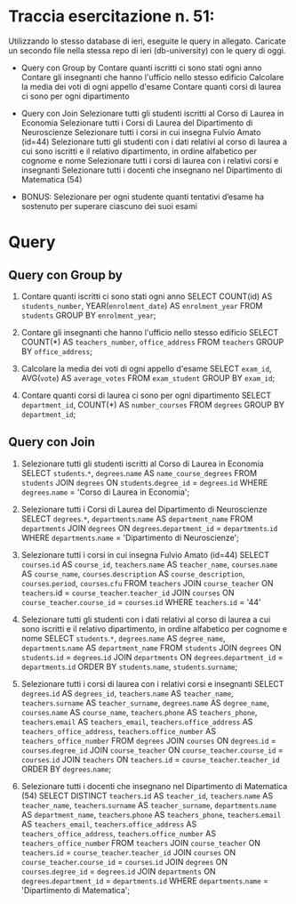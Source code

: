 # Traccia esercitazione n. 51:

Utilizzando lo stesso database di ieri, eseguite le query in allegato.
Caricate un secondo file nella stessa repo di ieri (db-university) con le query di oggi.

- Query con Group by
Contare quanti iscritti ci sono stati ogni anno
Contare gli insegnanti che hanno l'ufficio nello stesso edificio
Calcolare la media dei voti di ogni appello d'esame
Contare quanti corsi di laurea ci sono per ogni dipartimento

- Query con Join
Selezionare tutti gli studenti iscritti al Corso di Laurea in Economia
Selezionare tutti i Corsi di Laurea del Dipartimento di Neuroscienze
Selezionare tutti i corsi in cui insegna Fulvio Amato (id=44)
Selezionare tutti gli studenti con i dati relativi al corso di laurea a cui sono iscritti e il relativo dipartimento, in ordine alfabetico per cognome e nome
Selezionare tutti i corsi di laurea con i relativi corsi e insegnanti
Selezionare tutti i docenti che insegnano nel Dipartimento di Matematica (54)

- BONUS: Selezionare per ogni studente quanti tentativi d’esame ha sostenuto per superare ciascuno dei suoi esami

# Query
## Query con Group by

1. Contare quanti iscritti ci sono stati ogni anno
SELECT COUNT(id) AS `students_number`, YEAR(`enrolment_date`) AS `enrolment_year` 
FROM `students` 
GROUP BY `enrolment_year`;

2. Contare gli insegnanti che hanno l'ufficio nello stesso edificio
SELECT COUNT(*) AS `teachers_number`, `office_address` 
FROM `teachers` 
GROUP BY `office_address`;

3. Calcolare la media dei voti di ogni appello d'esame
SELECT  `exam_id`, AVG(`vote`) AS `average_votes`
FROM `exam_student` 
GROUP BY `exam_id`;    

4. Contare quanti corsi di laurea ci sono per ogni dipartimento
SELECT `department_id`, COUNT(*) AS `number_courses`
FROM `degrees` 
GROUP BY `department_id`;

## Query con Join

1. Selezionare tutti gli studenti iscritti al Corso di Laurea in Economia
SELECT `students`.`*`, `degrees`.`name` AS `name_course_degrees` 
FROM `students` 
JOIN `degrees` ON `students`.`degree_id` = `degrees`.`id` 
WHERE `degrees`.`name` = 'Corso di Laurea in Economia';

2. Selezionare tutti i Corsi di Laurea del Dipartimento di Neuroscienze
SELECT `degrees`.`*`, `departments`.`name` AS `department_name` 
FROM `departments` 
JOIN `degrees` ON `degrees`.`department_id` = `departments`.`id` 
WHERE `departments`.`name` = 'Dipartimento di Neuroscienze';

3. Selezionare tutti i corsi in cui insegna Fulvio Amato (id=44)
SELECT `courses`.`id` AS `course_id`, `teachers`.`name` AS `teacher_name`, `courses`.`name` AS `course_name`, `courses`.`description` AS `course_description`, `courses`.`period`, `courses`.`cfu`
FROM `teachers` 
JOIN `course_teacher` ON `teachers`.id = `course_teacher`.`teacher_id` JOIN `courses` ON `course_teacher`.`course_id` = `courses`.`id` 
WHERE `teachers`.`id` = '44'

4. Selezionare tutti gli studenti con i dati relativi al corso di laurea a cui sono iscritti e il relativo dipartimento, in ordine alfabetico per cognome e nome
SELECT `students`.`*`, `degrees`.`name` AS `degree_name`, `departments`.`name` AS `department_name`
FROM `students` 
JOIN `degrees` ON `students`.`id` = `degrees`.`id` 
JOIN `departments` ON `degrees`.`department_id` = `departments`.`id` 
ORDER BY `students`.`name`, `students`.`surname`;

5. Selezionare tutti i corsi di laurea con i relativi corsi e insegnanti
SELECT `degrees`.`id` AS `degrees_id`, `teachers`.`name` AS `teacher_name`, `teachers`.`surname` AS `teacher_surname`, `degrees`.`name` AS `degree_name`, `courses`.`name` AS `course_name`, `teachers`.`phone` AS `teachers_phone`, `teachers`.`email` AS `teachers_email`,  `teachers`.`office_address` AS `teachers_office_address`, `teachers`.`office_number` AS `teachers_office_number` 
FROM `degrees`
JOIN `courses` ON `degrees`.`id` = `courses`.`degree_id`
JOIN `course_teacher` ON `course_teacher`.`course_id` = `courses`.`id`
JOIN `teachers` ON `teachers`.`id` = `course_teacher`.`teacher_id`
ORDER BY `degrees`.`name`;

6. Selezionare tutti i docenti che insegnano nel Dipartimento di Matematica (54)
SELECT DISTINCT `teachers`.`id` AS `teacher_id`, `teachers`.`name` AS `teacher_name`, `teachers`.`surname` AS `teacher_surname`, `departments`.`name` AS `department_name`, `teachers`.`phone` AS `teachers_phone`, `teachers`.`email` AS `teachers_email`,  `teachers`.`office_address` AS `teachers_office_address`, `teachers`.`office_number` AS `teachers_office_number`
FROM `teachers`
JOIN `course_teacher` ON `teachers`.`id` = `course_teacher`.`teacher_id`
JOIN `courses` ON `course_teacher`.`course_id` = `courses`.`id`
JOIN `degrees` ON `courses`.`degree_id` = `degrees`.`id`
JOIN `departments` ON `degrees`.`department_id` = `departments`.`id`
WHERE `departments`.`name` = 'Dipartimento di Matematica';
